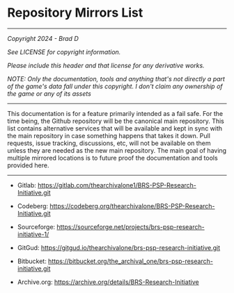 # Repository Mirrors List

---

*Copyright 2024 - Brad D*

*See LICENSE for copyright information.*

*Please include this header and that license for any derivative works.*

*NOTE: Only the documentation, tools and anything that's not directly a part of the game's data fall under this copyright. I don't claim any ownership of the game or any of its assets*

---

This documentation is for a feature primarily intended as a fail safe. For the time being, the Github repository will be the canonical main repository. This list contains alternative services that will be available and kept in sync with the main repository in case something happens that takes it down. Pull requests, issue tracking, discussions, etc, will not be available on them unless they are needed as the new main repository. The main goal of having multiple mirrored locations is to future proof the documentation and tools provided here.

---

* Gitlab: https://gitlab.com/thearchivalone1/BRS-PSP-Research-Initiative.git

* Codeberg: https://codeberg.org/thearchivalone/BRS-PSP-Research-Initiative.git

* Sourceforge: https://sourceforge.net/projects/brs-psp-research-initiative-1/

* GitGud: https://gitgud.io/thearchivalone/brs-psp-research-initiative.git

* Bitbucket: https://bitbucket.org/the_archival_one/brs-psp-research-initiative.git

* Archive.org: https://archive.org/details/BRS-Research-Initiative
